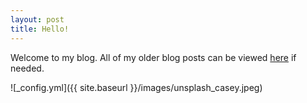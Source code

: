 ```yaml
---
layout: post
title: Hello!
---
```


Welcome to my blog. All of my older blog posts can be viewed [here](http://blog.dhruvgairola.com) if needed.

![_config.yml]({{ site.baseurl }}/images/unsplash_casey.jpeg)
